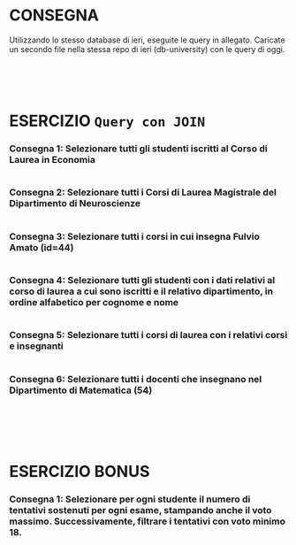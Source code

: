 # CONSEGNA
Utilizzando lo stesso database di ieri, eseguite le query in allegato. Caricate un secondo file nella stessa repo di ieri (db-university) con le query di oggi.






<br />
<br />
<br />

# ESERCIZIO `Query con JOIN`



### Consegna 1: Selezionare tutti gli studenti iscritti al Corso di Laurea in Economia

```sql
```



### Consegna 2: Selezionare tutti i Corsi di Laurea Magistrale del Dipartimento di Neuroscienze

```sql
```



### Consegna 3: Selezionare tutti i corsi in cui insegna Fulvio Amato (id=44)

```sql
```



### Consegna 4: Selezionare tutti gli studenti con i dati relativi al corso di laurea a cui sono iscritti e il relativo dipartimento, in ordine alfabetico per cognome e nome

```sql
```



### Consegna 5: Selezionare tutti i corsi di laurea con i relativi corsi e insegnanti

```sql
```



### Consegna 6: Selezionare tutti i docenti che insegnano nel Dipartimento di Matematica (54)

```sql
```









<br />
<br />
<br />

# ESERCIZIO  BONUS 



### Consegna 1: Selezionare per ogni studente il numero di tentativi sostenuti per ogni esame, stampando anche il voto massimo. Successivamente, filtrare i tentativi con voto minimo 18.

```sql
```